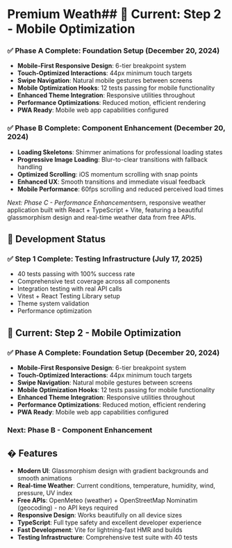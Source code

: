 # Premium Weath## 🚧 Current: Step 2 - Mobile Optimization

### ✅ Phase A Complete: Foundation Setup (December 20, 2024)

- **Mobile-First Responsive Design**: 6-tier breakpoint system
- **Touch-Optimized Interactions**: 44px minimum touch targets
- **Swipe Navigation**: Natural mobile gestures between screens
- **Mobile Optimization Hooks**: 12 tests passing for mobile functionality
- **Enhanced Theme Integration**: Responsive utilities throughout
- **Performance Optimizations**: Reduced motion, efficient rendering
- **PWA Ready**: Mobile web app capabilities configured

### ✅ Phase B Complete: Component Enhancement (December 20, 2024)

- **Loading Skeletons**: Shimmer animations for professional loading states
- **Progressive Image Loading**: Blur-to-clear transitions with fallback handling
- **Optimized Scrolling**: iOS momentum scrolling with snap points
- **Enhanced UX**: Smooth transitions and immediate visual feedback
- **Mobile Performance**: 60fps scrolling and reduced perceived load times

*Next: Phase C - Performance Enhancements*ern, responsive weather application built with React + TypeScript + Vite, featuring a beautiful glassmorphism design and real-time weather data from free APIs.

## 🎉 Development Status

### ✅ Step 1 Complete: Testing Infrastructure (July 17, 2025)

- 40 tests passing with 100% success rate
- Comprehensive test coverage across all components
- Integration testing with real API calls
- Vitest + React Testing Library setup
- Theme system validation
- Performance optimization

## 🚧 Current: Step 2 - Mobile Optimization

### ✅ Phase A Complete: Foundation Setup (December 20, 2024)

- **Mobile-First Responsive Design**: 6-tier breakpoint system
- **Touch-Optimized Interactions**: 44px minimum touch targets
- **Swipe Navigation**: Natural mobile gestures between screens
- **Mobile Optimization Hooks**: 12 tests passing for mobile functionality
- **Enhanced Theme Integration**: Responsive utilities throughout
- **Performance Optimizations**: Reduced motion, efficient rendering
- **PWA Ready**: Mobile web app capabilities configured

### Next: Phase B - Component Enhancement

## � Features

- **Modern UI**: Glassmorphism design with gradient backgrounds and smooth animations
- **Real-time Weather**: Current conditions, temperature, humidity, wind, pressure, UV index
- **Free APIs**: OpenMeteo (weather) + OpenStreetMap Nominatim (geocoding) - no API keys required
- **Responsive Design**: Works beautifully on all device sizes
- **TypeScript**: Full type safety and excellent developer experience
- **Fast Development**: Vite for lightning-fast HMR and builds
- **Testing Infrastructure**: Comprehensive test suite with 40 tests
